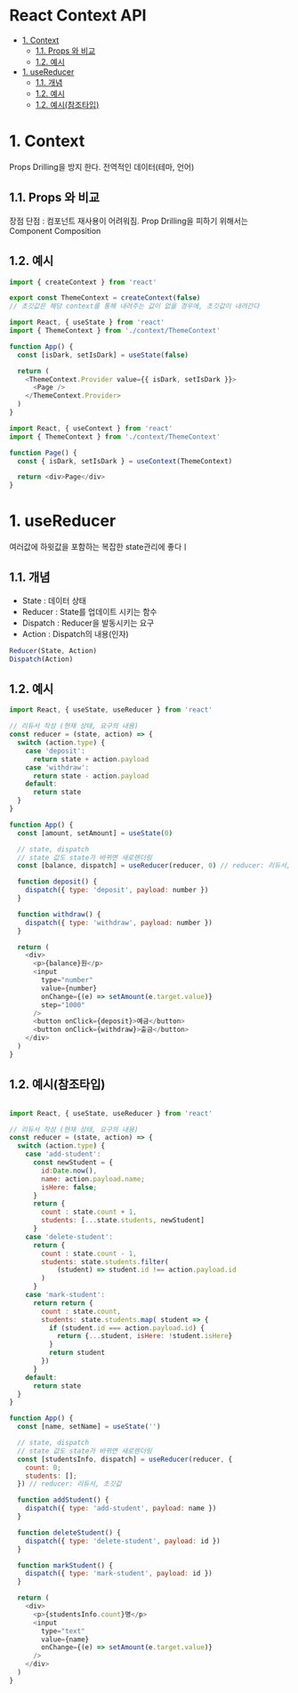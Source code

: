 # React Context API <!-- omit in toc -->

- [1. Context](#1-context)
  - [1.1. Props 와 비교](#11-props-와-비교)
  - [1.2. 예시](#12-예시)
- [1. useReducer](#1-usereducer)
  - [1.1. 개념](#11-개념)
  - [1.2. 예시](#12-예시-1)
  - [1.2. 예시(참조타입)](#12-예시참조타입)

# 1. Context

Props Drilling을 방지 한다. 전역적인 데이터(테마, 언어)

## 1.1. Props 와 비교

장점
단점 : 컴포넌트 재사용이 어려워짐. Prop Drilling을 피하기 위해서는 Component Composition

## 1.2. 예시

```js
import { createContext } from 'react'

export const ThemeContext = createContext(false)
// 초깃값은 해당 context를 통해 내려주는 값이 없을 경우에, 초깃값이 내려간다
```

```js
import React, { useState } from 'react'
import { ThemeContext } from './context/ThemeContext'

function App() {
  const [isDark, setIsDark] = useState(false)

  return (
    <ThemeContext.Provider value={{ isDark, setIsDark }}>
      <Page />
    </ThemeContext.Provider>
  )
}
```

```js
import React, { useContext } from 'react'
import { ThemeContext } from './context/ThemeContext'

function Page() {
  const { isDark, setIsDark } = useContext(ThemeContext)

  return <div>Page</div>
}
```

# 1. useReducer

여러값에 하윗값을 포함하는 복잡한 state관리에 좋다ㅣ

## 1.1. 개념

- State : 데이터 상태
- Reducer : State를 업데이트 시키는 함수
- Dispatch : Reducer을 발동시키는 요구
- Action : Dispatch의 내용(인자)

```js
Reducer(State, Action)
Dispatch(Action)
```

## 1.2. 예시

```js
import React, { useState, useReducer } from 'react'

// 리듀서 작성 (현재 상태, 요구의 내용)
const reducer = (state, action) => {
  switch (action.type) {
    case 'deposit':
      return state + action.payload
    case 'withdraw':
      return state - action.payload
    default:
      return state
  }
}

function App() {
  const [amount, setAmount] = useState(0)

  // state, dispatch
  // state 값도 state가 바뀌면 새로렌더링
  const [balance, dispatch] = useReducer(reducer, 0) // reducer: 리듀서, 초깃값

  function deposit() {
    dispatch({ type: 'deposit', payload: number })
  }

  function withdraw() {
    dispatch({ type: 'withdraw', payload: number })
  }

  return (
    <div>
      <p>{balance}원</p>
      <input
        type="number"
        value={number}
        onChange={(e) => setAmount(e.target.value)}
        step="1000"
      />
      <button onClick={deposit}>예금</button>
      <button onClick={withdraw}>출금</button>
    </div>
  )
}
```

## 1.2. 예시(참조타입)

```js

import React, { useState, useReducer } from 'react'

// 리듀서 작성 (현재 상태, 요구의 내용)
const reducer = (state, action) => {
  switch (action.type) {
    case 'add-student':
      const newStudent = {
        id:Date.now(),
        name: action.payload.name;
        isHere: false;
      }
      return {
        count : state.count + 1,
        students: [...state.students, newStudent]
      }
    case 'delete-student':
      return {
        count : state.count - 1,
        students: state.students.filter(
            (student) => student.id !== action.payload.id
        )
      }
    case 'mark-student':
      return return {
        count : state.count,
        students: state.students.map( student => {
          if (student.id === action.payload.id) {
            return {...student, isHere: !student.isHere}
          }
          return student
        })
      }
    default:
      return state
  }
}

function App() {
  const [name, setName] = useState('')

  // state, dispatch
  // state 값도 state가 바뀌면 새로렌더링
  const [studentsInfo, dispatch] = useReducer(reducer, {
    count: 0;
    students: [];
  }) // reducer: 리듀서, 초깃값

  function addStudent() {
    dispatch({ type: 'add-student', payload: name })
  }

  function deleteStudent() {
    dispatch({ type: 'delete-student', payload: id })
  }

  function markStudent() {
    dispatch({ type: 'mark-student', payload: id })
  }

  return (
    <div>
      <p>{studentsInfo.count}명</p>
      <input
        type="text"
        value={name}
        onChange={(e) => setAmount(e.target.value)}
      />
    </div>
  )
}

```
